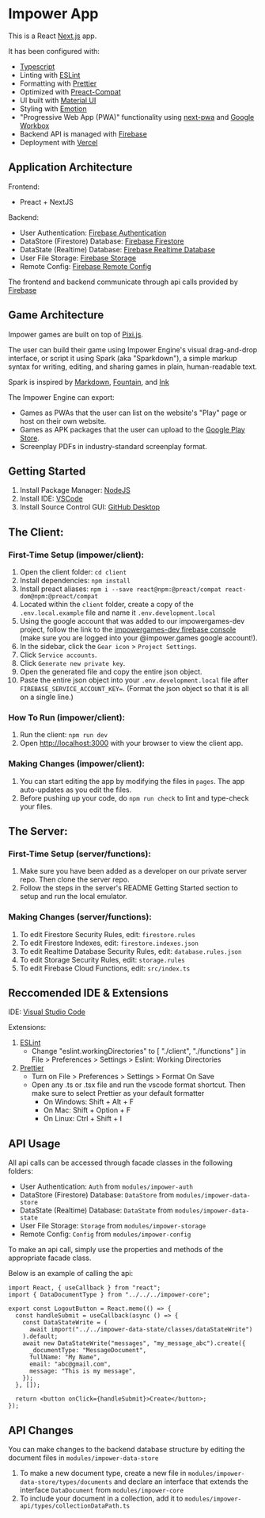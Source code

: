 # Impower App

This is a React [Next.js](https://nextjs.org/) app.

It has been configured with:

- [Typescript](https://www.typescriptlang.org)
- Linting with [ESLint](https://eslint.org)
- Formatting with [Prettier](https://prettier.io)
- Optimized with [Preact-Compat](https://github.com/preactjs/preact-compat)
- UI built with [Material UI](https://mui.com)
- Styling with [Emotion](https://emotion.sh)
- "Progressive Web App (PWA)" functionality using [next-pwa](https://github.com/shadowwalker/next-pwa) and [Google Workbox](https://developers.google.com/web/tools/workbox)
- Backend API is managed with [Firebase](https://firebase.google.com)
- Deployment with [Vercel](https://vercel.com)

## Application Architecture

Frontend:

- Preact + NextJS

Backend:

- User Authentication: [Firebase Authentication](https://firebase.google.com/products/auth)
- DataStore (Firestore) Database: [Firebase Firestore](https://firebase.google.com/products/firestore)
- DataState (Realtime) Database: [Firebase Realtime Database](https://firebase.google.com/products/database)
- User File Storage: [Firebase Storage](https://firebase.google.com/products/storage)
- Remote Config: [Firebase Remote Config](https://firebase.google.com/products/remote-config)

The frontend and backend communicate through api calls provided by [Firebase](https://firebase.google.com)

## Game Architecture

Impower games are built on top of [Pixi.js](https://github.com/pixijs/pixijs).

The user can build their game using Impower Engine's visual drag-and-drop interface, or script it using Spark (aka "Sparkdown"), a simple markup syntax for writing, editing, and sharing games in plain, human-readable text.

Spark is inspired by [Markdown](https://www.markdownguide.org), [Fountain](https://fountain.io), and [Ink](https://www.inklestudios.com/ink)

The Impower Engine can export:

- Games as PWAs that the user can list on the website's "Play" page or host on their own website.
- Games as APK packages that the user can upload to the [Google Play Store](https://play.google.com/store).
- Screenplay PDFs in industry-standard screenplay format.

## Getting Started

1. Install Package Manager: [NodeJS](https://nodejs.org)
2. Install IDE: [VSCode](https://code.visualstudio.com)
3. Install Source Control GUI: [GitHub Desktop](https://desktop.github.com)

## The Client:

### First-Time Setup (impower/client):

1. Open the client folder: `cd client`
2. Install dependencies: `npm install`
3. Install preact aliases: `npm i --save react@npm:@preact/compat react-dom@npm:@preact/compat`
4. Located within the `client` folder, create a copy of the `.env.local.example` file and name it `.env.development.local`
5. Using the google account that was added to our impowergames-dev project, follow the link to the [impowergames-dev firebase console](https://console.firebase.google.com/u/1/project/impowergames-dev) (make sure you are logged into your @impower.games google account!).
6. In the sidebar, click the `Gear icon` > `Project Settings`.
7. Click `Service accounts`.
8. Click `Generate new private key`.
9. Open the generated file and copy the entire json object.
10. Paste the entire json object into your `.env.development.local` file after `FIREBASE_SERVICE_ACCOUNT_KEY=`. (Format the json object so that it is all on a single line.)

### How To Run (impower/client):

1. Run the client: `npm run dev`
2. Open [http://localhost:3000](http://localhost:3000) with your browser to view the client app.

### Making Changes (impower/client):

1. You can start editing the app by modifying the files in `pages`. The app auto-updates as you edit the files.
2. Before pushing up your code, do `npm run check` to lint and type-check your files.

## The Server:

### First-Time Setup (server/functions):

1. Make sure you have been added as a developer on our private server repo. Then clone the server repo.
2. Follow the steps in the server's README Getting Started section to setup and run the local emulator.

### Making Changes (server/functions):

1. To edit Firestore Security Rules, edit: `firestore.rules`
2. To edit Firestore Indexes, edit: `firestore.indexes.json`
3. To edit Realtime Database Security Rules, edit: `database.rules.json`
4. To edit Storage Security Rules, edit: `storage.rules`
5. To edit Firebase Cloud Functions, edit: `src/index.ts`

## Reccomended IDE & Extensions

IDE: [Visual Studio Code](https://code.visualstudio.com/)

Extensions:

1. [ESLint](https://marketplace.visualstudio.com/items?itemName=dbaeumer.vscode-eslint)
   - Change "eslint.workingDirectories" to [ "./client", "./functions" ] in File > Preferences > Settings > Eslint: Working Directories
2. [Prettier](https://marketplace.visualstudio.com/items?itemName=esbenp.prettier-vscode)
   - Turn on File > Preferences > Settings > Format On Save
   - Open any .ts or .tsx file and run the vscode format shortcut. Then make sure to select Prettier as your default formatter
     - On Windows: Shift + Alt + F
     - On Mac: Shift + Option + F
     - On Linux: Ctrl + Shift + I

## API Usage

All api calls can be accessed through facade classes in the following folders:

- User Authentication: `Auth` from `modules/impower-auth`
- DataStore (Firestore) Database: `DataStore` from `modules/impower-data-store`
- DataState (Realtime) Database: `DataState` from `modules/impower-data-state`
- User File Storage: `Storage` from `modules/impower-storage`
- Remote Config: `Config` from `modules/impower-config`

To make an api call, simply use the properties and methods of the appropriate facade class.

Below is an example of calling the api:

```tsx
import React, { useCallback } from "react";
import { DataDocumentType } from "../../../impower-core";

export const LogoutButton = React.memo(() => {
  const handleSubmit = useCallback(async () => {
    const DataStateWrite = (
      await import("../../impower-data-state/classes/dataStateWrite")
    ).default;
    await new DataStateWrite("messages", "my_message_abc").create({
      _documentType: "MessageDocument",
      fullName: "My Name",
      email: "abc@gmail.com",
      message: "This is my message",
    });
  }, []);

  return <button onClick={handleSubmit}>Create</button>;
});
```

## API Changes

You can make changes to the backend database structure by editing the document files in `modules/impower-data-store`

1. To make a new document type, create a new file in `modules/impower-data-store/types/documents` and declare an interface that extends the interface `DataDocument` from `modules/impower-core`
2. To include your document in a collection, add it to `modules/impower-api/types/collectionDataPath.ts`
